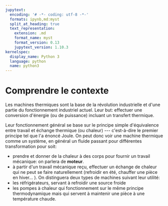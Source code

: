 ```yaml
---
jupytext:
  encoding: '# -*- coding: utf-8 -*-'
  formats: ipynb,md:myst
  split_at_heading: true
  text_representation:
    extension: .md
    format_name: myst
    format_version: 0.13
    jupytext_version: 1.10.3
kernelspec:
  display_name: Python 3
  language: python
  name: python3
---
```

# Comprendre le contexte

Les machines thermiques sont la base de la révolution industrielle et d'une partie du fonctionnement industriel actuel. Leur but: effectuer une conversion d'énergie (ou de puissance) incluant un transfert thermique.

Leur fonctionnement général se base sur le principe simple d'équivalence entre travail et échange thermique (ou chaleur) --- c'est-à-dire le premier principe tel que l'a énoncé Joule. On peut donc voir une machine thermique comme un système, en général un fluide passant pour différentes transformation pour soit:

* prendre et donner de la chaleur à des corps pour fournir un travail mécanique: on parlera de __moteur__.
* à partir d'un travail mécanique reçu, effectuer un échange de chaleur qui ne peut se faire naturellement (refroidir en été, chauffer une pièce en hiver... ). On distinguera deux types de machines suivant leur utilité:
* les réfrigérateurs, servant à refroidir une source froide
* les pompes à chaleur qui fonctionnement sur le même principe thermodynamique mais qui servent à maintenir une pièce à une température chaude.
